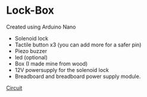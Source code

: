 # Lock-Box

Created using Arduino Nano
* Solenoid lock
* Tactile button x3 (you can add more for a safer pin)
* Piezo buzzer
* led (optional)
* Box (I made mine from wood)
* 12V powersupply for the solenoid lock
* Breadboard and breadboard power supply module.

[Circuit](https://www.tinkercad.com/things/72Z14QLUV1C-loxbox-circuit)
